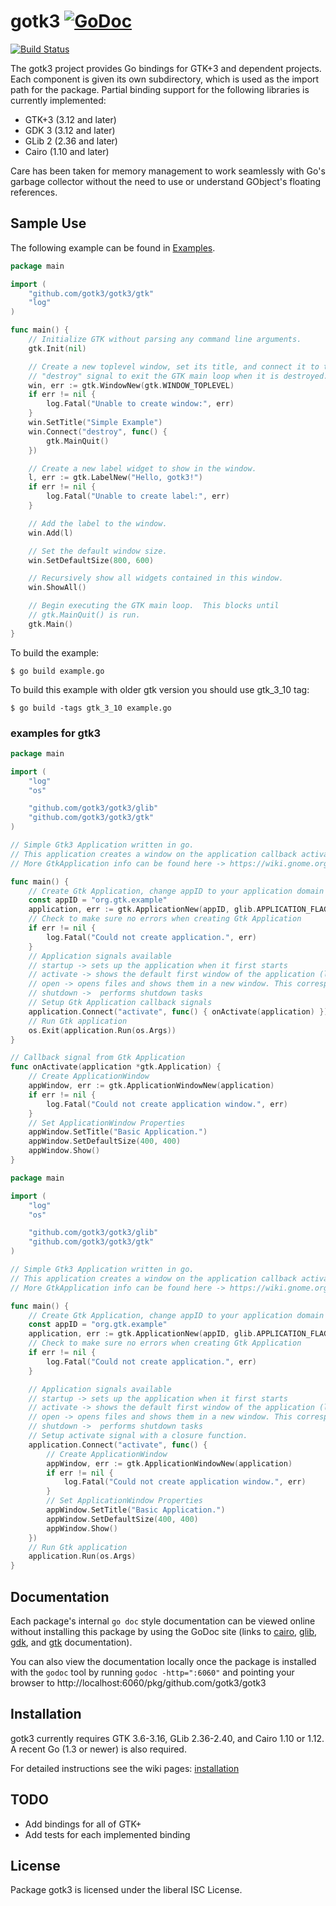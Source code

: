gotk3 [![GoDoc](https://godoc.org/github.com/gotk3/gotk3?status.svg)](https://godoc.org/github.com/gotk3/gotk3)
=====

[![Build Status](https://travis-ci.org/gotk3/gotk3.png?branch=master)](https://travis-ci.org/gotk3/gotk3)

The gotk3 project provides Go bindings for GTK+3 and dependent
projects.  Each component is given its own subdirectory, which is used
as the import path for the package.  Partial binding support for the
following libraries is currently implemented:

  - GTK+3 (3.12 and later)
  - GDK 3 (3.12 and later)
  - GLib 2 (2.36 and later)
  - Cairo (1.10 and later)

Care has been taken for memory management to work seamlessly with Go's
garbage collector without the need to use or understand GObject's
floating references.

## Sample Use

The following example can be found in [Examples](https://github.com/gotk3/gotk3-examples/).

```Go
package main

import (
	"github.com/gotk3/gotk3/gtk"
	"log"
)

func main() {
	// Initialize GTK without parsing any command line arguments.
	gtk.Init(nil)

	// Create a new toplevel window, set its title, and connect it to the
	// "destroy" signal to exit the GTK main loop when it is destroyed.
	win, err := gtk.WindowNew(gtk.WINDOW_TOPLEVEL)
	if err != nil {
		log.Fatal("Unable to create window:", err)
	}
	win.SetTitle("Simple Example")
	win.Connect("destroy", func() {
		gtk.MainQuit()
	})

	// Create a new label widget to show in the window.
	l, err := gtk.LabelNew("Hello, gotk3!")
	if err != nil {
		log.Fatal("Unable to create label:", err)
	}

	// Add the label to the window.
	win.Add(l)

	// Set the default window size.
	win.SetDefaultSize(800, 600)

	// Recursively show all widgets contained in this window.
	win.ShowAll()

	// Begin executing the GTK main loop.  This blocks until
	// gtk.MainQuit() is run. 
	gtk.Main()
}
```

To build the example:

```
$ go build example.go

```

To build this example with older gtk version you should use gtk_3_10 tag:

```
$ go build -tags gtk_3_10 example.go

```

### examples for gtk3

```Go
package main

import (
	"log"
	"os"

	"github.com/gotk3/gotk3/glib"
	"github.com/gotk3/gotk3/gtk"
)

// Simple Gtk3 Application written in go.
// This application creates a window on the application callback activate.
// More GtkApplication info can be found here -> https://wiki.gnome.org/HowDoI/GtkApplication

func main() {
	// Create Gtk Application, change appID to your application domain name reversed.
	const appID = "org.gtk.example"
	application, err := gtk.ApplicationNew(appID, glib.APPLICATION_FLAGS_NONE)
	// Check to make sure no errors when creating Gtk Application
	if err != nil {
		log.Fatal("Could not create application.", err)
	}
	// Application signals available
	// startup -> sets up the application when it first starts
	// activate -> shows the default first window of the application (like a new document). This corresponds to the application being launched by the desktop environment.
	// open -> opens files and shows them in a new window. This corresponds to someone trying to open a document (or documents) using the application from the file browser, or similar.
	// shutdown ->  performs shutdown tasks
	// Setup Gtk Application callback signals
	application.Connect("activate", func() { onActivate(application) })
	// Run Gtk application
	os.Exit(application.Run(os.Args))
}

// Callback signal from Gtk Application
func onActivate(application *gtk.Application) {
	// Create ApplicationWindow
	appWindow, err := gtk.ApplicationWindowNew(application)
	if err != nil {
		log.Fatal("Could not create application window.", err)
	}
	// Set ApplicationWindow Properties
	appWindow.SetTitle("Basic Application.")
	appWindow.SetDefaultSize(400, 400)
	appWindow.Show()
}
```


```Go
package main

import (
	"log"
	"os"

	"github.com/gotk3/gotk3/glib"
	"github.com/gotk3/gotk3/gtk"
)

// Simple Gtk3 Application written in go.
// This application creates a window on the application callback activate.
// More GtkApplication info can be found here -> https://wiki.gnome.org/HowDoI/GtkApplication

func main() {
	// Create Gtk Application, change appID to your application domain name reversed.
	const appID = "org.gtk.example"
	application, err := gtk.ApplicationNew(appID, glib.APPLICATION_FLAGS_NONE)
	// Check to make sure no errors when creating Gtk Application
	if err != nil {
		log.Fatal("Could not create application.", err)
	}

	// Application signals available
	// startup -> sets up the application when it first starts
	// activate -> shows the default first window of the application (like a new document). This corresponds to the application being launched by the desktop environment.
	// open -> opens files and shows them in a new window. This corresponds to someone trying to open a document (or documents) using the application from the file browser, or similar.
	// shutdown ->  performs shutdown tasks
	// Setup activate signal with a closure function.
	application.Connect("activate", func() {
		// Create ApplicationWindow
		appWindow, err := gtk.ApplicationWindowNew(application)
		if err != nil {
			log.Fatal("Could not create application window.", err)
		}
		// Set ApplicationWindow Properties
		appWindow.SetTitle("Basic Application.")
		appWindow.SetDefaultSize(400, 400)
		appWindow.Show()
	})
	// Run Gtk application
	application.Run(os.Args)
}
```

## Documentation

Each package's internal `go doc` style documentation can be viewed
online without installing this package by using the GoDoc site (links
to [cairo](http://godoc.org/github.com/gotk3/gotk3/cairo),
[glib](http://godoc.org/github.com/gotk3/gotk3/glib),
[gdk](http://godoc.org/github.com/gotk3/gotk3/gdk), and
[gtk](http://godoc.org/github.com/gotk3/gotk3/gtk) documentation).

You can also view the documentation locally once the package is
installed with the `godoc` tool by running `godoc -http=":6060"` and
pointing your browser to
http://localhost:6060/pkg/github.com/gotk3/gotk3

## Installation

gotk3 currently requires GTK 3.6-3.16, GLib 2.36-2.40, and
Cairo 1.10 or 1.12.  A recent Go (1.3 or newer) is also required.

For detailed instructions see the wiki pages: [installation](https://github.com/gotk3/gotk3/wiki#installation)

## TODO
- Add bindings for all of GTK+
- Add tests for each implemented binding

## License

Package gotk3 is licensed under the liberal ISC License.
